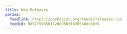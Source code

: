 ```yaml
---
title: New Releases
params:
  feedlink: https://packagist.org/feeds/releases.rss
  feedid: 9d97f59650142dd0563fb20640ddb0fb
---
```

